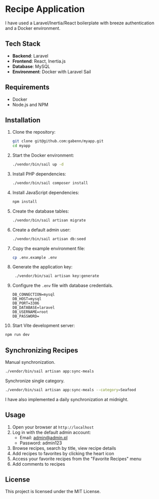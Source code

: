 # Recipe Application

I have used a Laravel/Inertia/React boilerplate with breeze authentication and a Docker environment.

## Tech Stack

- **Backend**: Laravel
- **Frontend**: React, Inertia.js
- **Database**: MySQL
- **Environment**: Docker with Laravel Sail

## Requirements

- Docker
- Node.js and NPM

## Installation

1. Clone the repository:
   ```bash
   git clone git@github.com:gabenn/myapp.git
   cd myapp
   ```

2. Start the Docker environment:
   ```bash
   ./vendor/bin/sail up -d
   ```

3. Install PHP dependencies:
   ```bash
   ./vendor/bin/sail composer install
   ```

4. Install JavaScript dependencies:
   ```bash
   npm install
   ```

5. Create the database tables:
   ```bash
   ./vendor/bin/sail artisan migrate
   ```

6. Create a default admin user:
   ```bash
   ./vendor/bin/sail artisan db:seed
   ```

7. Copy the example environment file:
   ```bash
   cp .env.example .env
   ```
   
8. Generate the application key:
   ```bash
    ./vendor/bin/sail artisan key:generate
    ```
   
9. Configure the `.env` file with database credentials.
    ```
    DB_CONNECTION=mysql
    DB_HOST=mysql
    DB_PORT=3306
    DB_DATABASE=laravel
    DB_USERNAME=root
    DB_PASSWORD=
    ```
    
10. Start Vite development server:
   ```bash
   npm run dev
   ```

## Synchronizing Recipes

Manual synchronization.
```bash
./vendor/bin/sail artisan app:sync-meals
```

Synchronize single category.

```bash
./vendor/bin/sail artisan app:sync-meals --category=Seafood
```

I have also implemented a daily synchronization at midnight.

## Usage

1. Open your browser at `http://localhost`
2. Log in with the default admin account:
   - Email: admin@admin.pl
   - Password: admin123
3. Browse recipes, search by title, view recipe details
4. Add recipes to favorites by clicking the heart icon
5. Access your favorite recipes from the "Favorite Recipes" menu
6. Add comments to recipes

## License

This project is licensed under the MIT License.
